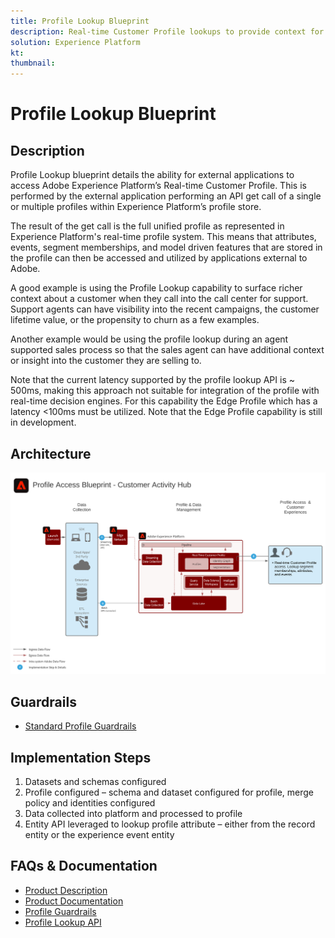 ```yaml
---
title: Profile Lookup Blueprint
description: Real-time Customer Profile lookups to provide context for agent assisted support and sales.
solution: Experience Platform
kt: 
thumbnail: 
---
```


# Profile Lookup Blueprint

## Description

Profile Lookup blueprint details the ability for external applications to access Adobe Experience Platform’s Real-time Customer Profile. This is performed by the external application performing an API get call of a single or multiple profiles within Experience Platform’s profile store.

The result of the get call is the full unified profile as represented in Experience Platform's real-time profile system. This means that attributes, events, segment memberships, and model driven features that are stored in the profile can then be accessed and utilized by applications external to Adobe.

A good example is using the Profile Lookup capability to surface richer context about a customer when they call into the call center for support. Support agents can have visibility into the recent campaigns, the customer lifetime value, or the propensity to churn as a few examples. 

Another example would be using the profile lookup during an agent supported sales process so that the sales agent can have additional context or insight into the customer they are selling to.

Note that the current latency supported by the profile lookup API is ~ 500ms, making this approach not suitable for integration of the profile with real-time decision engines. For this capability the Edge Profile which has a latency <100ms must be utilized. Note that the Edge Profile capability is still in development.

## Architecture

![Customer Activity Hub](assets/cah.svg)

## Guardrails

* [Standard Profile Guardrails](https://docs.adobe.com/content/help/en/experience-platform/profile/guardrails.html)

## Implementation Steps

1. Datasets and schemas configured
2. Profile configured – schema and dataset configured for profile, merge policy and identities configured
3. Data collected into platform and processed to profile
4. Entity API leveraged to lookup profile attribute – either from the record entity or the experience event entity

## FAQs & Documentation

* [Product Description](https://helpx.adobe.com/legal/product-descriptions/adobe-experience-platform0.html)
* [Product Documentation](https://experienceleague.adobe.com/docs/experience-platform/profile/home.html?lang=en)
* [Profile Guardrails](https://docs.adobe.com/content/help/en/experience-platform/profile/guardrails.html)
* [Profile Lookup API](https://www.adobe.io/apis/experienceplatform/home/api-reference.html)
